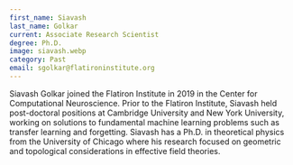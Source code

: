 ```yaml
---
first_name: Siavash 
last_name: Golkar
current: Associate Research Scientist
degree: Ph.D.
image: siavash.webp
category: Past
email: sgolkar@flatironinstitute.org
---
```

<!-- bio below -->
Siavash Golkar joined the Flatiron Institute in 2019 in the Center for Computational Neuroscience. Prior to the Flatiron Institute, Siavash held post-doctoral positions at Cambridge University and New York University, working on solutions to fundamental machine learning problems such as transfer learning and forgetting. Siavash has a Ph.D. in theoretical physics from the University of Chicago where his research focused on geometric and topological considerations in effective field theories.